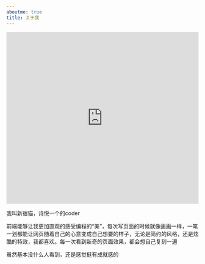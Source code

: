 ```yaml
---
aboutme: true
title: 关于我
---
```


<iframe frameborder="no" border="0" marginwidth="0" marginheight="0" width=100% height=450 src="https://music.163.com/outchain/player?type=0&id=1314438112&auto=0&height=430"></iframe>

我叫新宿猫，诗悦一个的coder

前端能够让我更加直观的感受编程的“美”，每次写页面的时候就像画画一样，一笔一划都能让网页随着自己的心意变成自己想要的样子，无论是简约的风格，还是炫酷的特效，我都喜欢。每一次看到新奇的页面效果，都会想自己复刻一遍

虽然基本没什么人看到，还是感觉挺有成就感的


